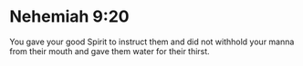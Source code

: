 # Nehemiah 9:20

You gave your good Spirit to instruct them and did not withhold your manna from their mouth and gave them water for their thirst.
